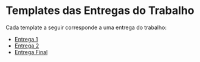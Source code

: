 # Templates das Entregas do Trabalho

Cada template a seguir corresponde a uma entrega do trabalho:
* [Entrega 1](entrega1.md)
* [Entrega 2](entrega2.md)
* [Entrega Final](entrega-final.md)
